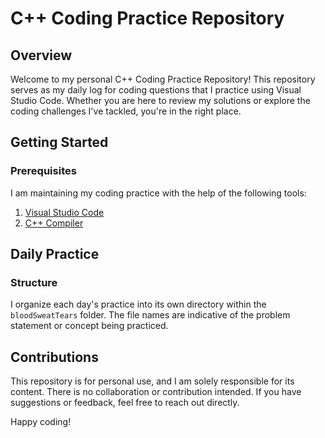 # C++ Coding Practice Repository

## Overview

Welcome to my personal C++ Coding Practice Repository! This repository serves as my daily log for coding questions that I practice using Visual Studio Code. Whether you are here to review my solutions or explore the coding challenges I've tackled, you're in the right place.

## Getting Started

### Prerequisites
I am maintaining my coding practice with the help of the following tools:
1. [Visual Studio Code](https://code.visualstudio.com/)
2. [C++ Compiler](https://gcc.gnu.org/install/index.html)



## Daily Practice

### Structure
I organize each day's practice into its own directory within the `bloodSweatTears` folder. The file names are indicative of the problem statement or concept being practiced.


## Contributions

This repository is for personal use, and I am solely responsible for its content. There is no collaboration or contribution intended. If you have suggestions or feedback, feel free to reach out directly.



Happy coding!
